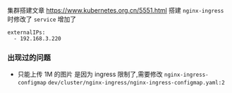 集群搭建文章 https://www.kubernetes.org.cn/5551.html
搭建 `nginx-ingress` 时修改了 `service` 增加了
```
externalIPs:
  - 192.168.3.220
```

### 出现过的问题
- 只能上传 1M 的图片 是因为 ingress 限制了,需要修改 `nginx-ingress-configmap` `dev/cluster/nginx-ingress/nginx-ingress-configmap.yaml:2`
